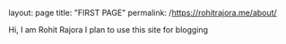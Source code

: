 layout: page
title: "FIRST PAGE"
permalink: /https://rohitrajora.me/about/

Hi, I am Rohit Rajora
I plan to use this site for blogging
